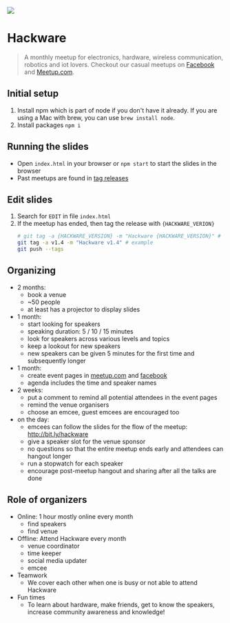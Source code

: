 [![](img/cover.jpg)](https://www.facebook.com/groups/hackware)

# Hackware

> A monthly meetup for electronics, hardware, wireless communication, robotics and iot lovers. Checkout our casual meetups on [Facebook](https://www.facebook.com/groups/hackware) and [Meetup.com](http://meetup.com/hackware).

## Initial setup

1. Install npm which is part of node if you don't have it already. If you are using a Mac with brew, you can use `brew install node`.
1. Install packages `npm i`

## Running the slides

- Open `index.html` in your browser or `npm start` to start the slides in the browser
- Past meetups are found in [tag releases](https://github.com/sayanee/hackware/releases)

## Edit slides

1. Search for `EDIT` in file `index.html`
1. If the meetup has ended, then tag the release with `{HACKWARE_VERION}`
    ```sh
    # git tag -a {HACKWARE_VERSION} -m "Hackware {HACKWARE_VERSION}" # template
    git tag -a v1.4 -m "Hackware v1.4" # example
    git push --tags
    ```

## Organizing

 - 2 months:
    - book a venue
    - ~50 people
    - at least has a projector to display slides
 - 1 month:
    - start looking for speakers
    - speaking duration: 5 / 10 / 15 minutes
    - look for speakers across various levels and topics
    - keep a lookout for new speakers
    - new speakers can be given 5 minutes for the first time and subsequently longer
 - 1 month:
    - create event pages in [meetup.com](https://www.meetup.com/Hackware/) and [facebook](https://www.facebook.com/groups/hackware/)
    - agenda includes the time and speaker names
 - 2 weeks:
    - put a comment to remind all potential attendees in the event pages
    - remind the venue organisers
    - choose an emcee, guest emcees are encouraged too
 - on the day:
    - emcees can follow the slides for the flow of the meetup: http://bit.ly/hackware
    - give a speaker slot for the venue sponsor
    - no questions so that the entire meetup ends early and attendees can hangout longer
    - run a stopwatch for each speaker
    - encourage post-meetup hangout and sharing after all the talks are done

## Role of organizers

- Online: 1 hour mostly online every month
    - find speakers
    - find venue
- Offline: Attend Hackware every month
    - venue coordinator
    - time keeper
    - social media updater
    - emcee
- Teamwork
    - We cover each other when one is busy or not able to attend Hackware
- Fun times
    - To learn about hardware, make friends, get to know the speakers, increase community awareness and knowledge!
